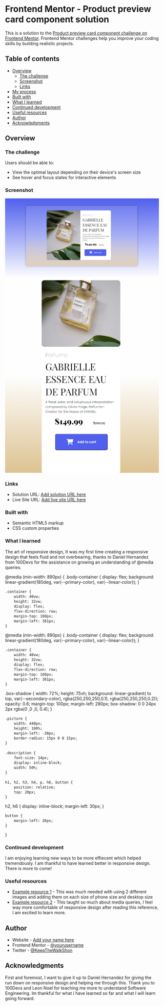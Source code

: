 # Frontend Mentor - Product preview card component solution

This is a solution to the [Product preview card component challenge on Frontend Mentor](https://www.frontendmentor.io/challenges/product-preview-card-component-GO7UmttRfa). Frontend Mentor challenges help you improve your coding skills by building realistic projects. 

## Table of contents

- [Overview](#overview)
  - [The challenge](#the-challenge)
  - [Screenshot](#screenshot)
  - [Links](#links)
-  [My process](#my-process)
  - [Built with](#built-with)
  - [What I learned](#what-i-learned)
  - [Continued development](#continued-development)
  - [Useful resources](#useful-resources)
- [Author](#author)
- [Acknowledgments](#acknowledgments)


## Overview

### The challenge

Users should be able to:

- View the optimal layout depending on their device's screen size
- See hover and focus states for interactive elements

### Screenshot

![](./Product-card%20.png)
![](./Product-card%20mobile.png)


### Links

- Solution URL: [Add solution URL here](https://your-solution-url.com)
- Live Site URL: [Add live site URL here](https://your-live-site-url.com)

### Built with

- Semantic HTML5 markup
- CSS custom properties

### What I learned

The art of responsive design, It was my first time creating a responsive design that feels fluid and not overbearing, thanks to Daniel Hernandez from 100Devs for the assistance on growing an understanding of @media queries. 

@media (min-width: 890px) {
    .body-container {
        display: flex;
        background: linear-gradient(180deg, 
        var(--primary-color),
        var(--linear-color));
    }

    .container {
        width: 40vw;
        height: 32vw;
        display: flex;
        flex-direction: row;
        margin-top: 160px;
        margin-left: 381px;
    }

  @media (min-width: 890px) {
    .body-container {
        display: flex;
        background: linear-gradient(180deg, 
        var(--primary-color),
        var(--linear-color));
    }

    .container {
        width: 40vw;
        height: 32vw;
        display: flex;
        flex-direction: row;
        margin-top: 160px;
        margin-left: 381px;
    }
.box-shadow {
    width: 72%;
    height: 75vh;
    background: linear-gradient( to top, var(--secondary-color),
    rgba(250,250,250,0.1), rgba(250,250,250,0.2));
    opacity: 0.6;
    margin-top: 100px;
    margin-left: 280px;
    box-shadow: 0 0 24px 2px rgba(0 ,0 ,0, 0.4);
}

    .picture {
        width: 440px;
        height: 100%;
        margin-left: -30px;
        border-radius: 15px 0 0 15px;
    }

    .description {
        font-size: 14px;
        display: inline-block;
        width: 50%;
    }

    h1, h2, h3, h4, p, h6, button {
        position: relative;
        top: 20px;
    }

h2, h6 {
    display: inline-block;
    margin-left: 30px;
}

    button {
        margin-left: 26px;
    }
}

### Continued development

I am enjoying learning new ways to be more effiecent which helped tremendously. I am thankful to have learned better in responsive design. There is more to come!

### Useful resources

- [Example resource 1](https://developer.mozilla.org/en-US/docs/Learn/HTML/Multimedia_and_embedding/Responsive_images) - This was much needed with using 2 different images and adding them on each size of phone size and desktop size
- [Example resource 2](https://developer.mozilla.org/en-US/docs/Web/CSS/@media) - This taught so much about media queries, I feel way more comfortable of responsive design after reading this reference, I am excited to learn more.

## Author

- Website - [Add your name here](https://www.your-site.com)
- Frontend Mentor - [@yourusername](https://www.frontendmentor.io/profile/yourusername)
- Twitter - [@KeepTheWalkShon](https://www.twitter.com/yourusername)

## Acknowledgments

First and foremost, I want to give it up to Daniel Hernandez for giving the run down on responsive design and helping me through this. Thank you to 100Devs and Leon Noel for teaching me more to understand Software Engineering. Im thankful for what i have learned so far and what I will learn going forward.